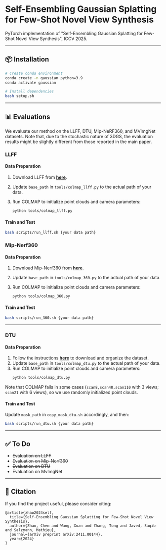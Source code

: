 # Self-Ensembling Gaussian Splatting for Few-Shot Novel View Synthesis
PyTorch implementation of "Self-Ensembling Gaussian Splatting for Few-Shot Novel View Synthesis", ICCV 2025.

---

## 📦 Installation

```bash
# Create conda environment
conda create -n gaussian python=3.9
conda activate gaussian

# Install dependencies
bash setup.sh
```

---


## 📊 Evaluations

We evaluate our method on the LLFF, DTU, Mip-NeRF360, and MVImgNet datasets. Note that, due to the stochastic nature of 3DGS, the evaluation results might be slightly different from those reported in the main paper.

### LLFF

#### Data Preparation

1. Download LLFF from **[here](https://drive.google.com/file/d/1kJZuSA188AHSqEk7SOOJjNe3qQt0GUeS/view?usp=sharing)**.

2. Update `base_path` in `tools/colmap_llff.py` to the actual path of your data.

3. Run COLMAP to initialize point clouds and camera parameters:

    ```bash
    python tools/colmap_llff.py
    ```

#### Train and Test

```bash
bash scripts/run_llff.sh {your data path}
```

### Mip-Nerf360

#### Data Preparation

1. Download Mip-Nerf360 from **[here](http://storage.googleapis.com/gresearch/refraw360/360_v2.zip)**.

2. Update `base_path` in `tools/colmap_360.py` to the actual path of your data.

3. Run COLMAP to initialize point clouds and camera parameters:

    ```bash
    python tools/colmap_360.py
    ```

#### Train and Test

```bash
bash scripts/run_360.sh {your data path}
```
---

### DTU

#### Data Preparation

1. Follow the instructions **[here](https://github.com/jiaw-z/CoR-GS)** to download and organize the dataset.
2. Update `base_path` in `tools/colmap_dtu.py` to the actual path of your data.
3. Run COLMAP to initialize point clouds and camera parameters:
    ```bash
    python tools/colmap_dtu.py
    ```
Note that COLMAP fails in some cases (`scan8,scan40,scan110` with 3 views; `scan21` with 6 views), so we use randomly initialized point clouds.

#### Train and Test

Update `mask_path` in `copy_mask_dtu.sh` accordingly, and then:

```bash
bash scripts/run_dtu.sh {your data path}
```
---


## ✅ To Do

- ~~Evaluation on LLFF~~
- ~~Evaluation on Mip-Nerf360~~
- ~~Evaluation on DTU~~
- Evaluation on MvImgNet

---

## 📄 Citation

If you find the project useful, please consider citing:

```
@article{zhao2024self,
  title={Self-Ensembling Gaussian Splatting for Few-Shot Novel View Synthesis},
  author={Zhao, Chen and Wang, Xuan and Zhang, Tong and Javed, Saqib and Salzmann, Mathieu},
  journal={arXiv preprint arXiv:2411.00144},
  year={2024}
}
```
